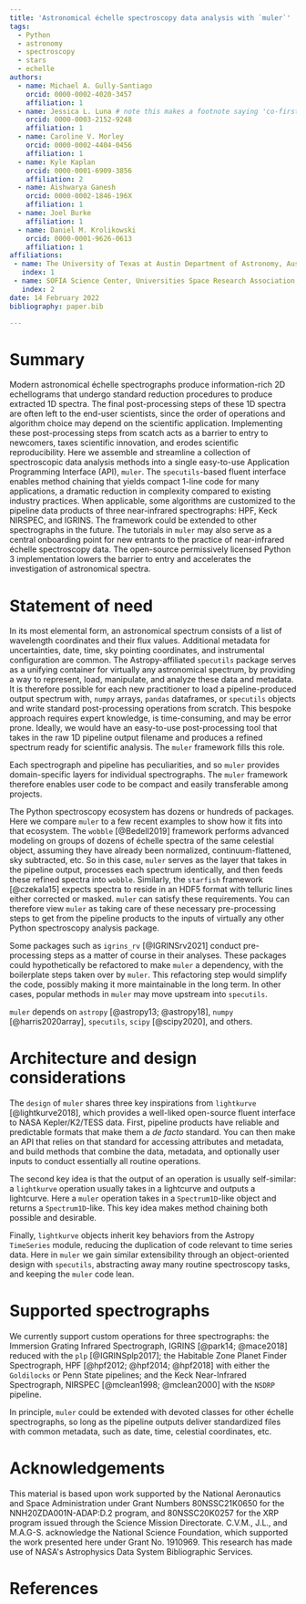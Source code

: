 ```yaml
---
title: 'Astronomical échelle spectroscopy data analysis with `muler`'
tags:
  - Python
  - astronomy
  - spectroscopy
  - stars
  - echelle
authors:
  - name: Michael A. Gully-Santiago
    orcid: 0000-0002-4020-3457
    affiliation: 1
  - name: Jessica L. Luna # note this makes a footnote saying 'co-first author'
    orcid: 0000-0003-2152-9248
    affiliation: 1
  - name: Caroline V. Morley
    orcid: 0000-0002-4404-0456
    affiliation: 1
  - name: Kyle Kaplan
    orcid: 0000-0001-6909-3856
    affiliation: 2
  - name: Aishwarya Ganesh
    orcid: 0000-0002-1846-196X
    affiliation: 1
  - name: Joel Burke
    affiliation: 1
  - name: Daniel M. Krolikowski
    orcid: 0000-0001-9626-0613
    affiliation: 1
affiliations:
 - name: The University of Texas at Austin Department of Astronomy, Austin, TX, USA
   index: 1
 - name: SOFIA Science Center, Universities Space Research Association, NASA Ames Research Center, Moffett Field, CA, USA
   index: 2
date: 14 February 2022
bibliography: paper.bib

---
```



# Summary

Modern astronomical échelle spectrographs produce information-rich 2D echellograms that undergo standard reduction procedures to produce extracted 1D spectra. The final post-processing steps of these 1D spectra are often left to the end-user scientists, since the order of operations and algorithm choice may depend on the scientific application. Implementing these post-processing steps from scatch acts as a barrier to entry to newcomers, taxes scientific innovation, and erodes scientific reproducibility. Here we assemble and streamline a collection of spectroscopic data analysis methods into a single easy-to-use Application Programming Interface (API), `muler`. The `specutils`-based fluent interface enables method chaining that yields compact 1-line code for many applications, a dramatic reduction in complexity compared to existing industry practices. When applicable, some algorithms are customized to the pipeline data products of three near-infrared spectrographs: HPF, Keck NIRSPEC, and IGRINS. The framework could be extended to other spectrographs in the future. The tutorials in `muler` may also serve as a central onboarding point for new entrants to the practice of near-infrared échelle spectroscopy data. The open-source permissively licensed Python 3 implementation lowers the barrier to entry and accelerates the investigation of astronomical spectra. 

# Statement of need

In its most elemental form, an astronomical spectrum consists of a list of wavelength coordinates and their flux values. Additional metadata for uncertainties, date, time, sky pointing coordinates, and instrumental configuration are common. The Astropy-affiliated `specutils` package serves as a unifying container for virtually any astronomical spectrum, by providing a way to represent, load, manipulate, and analyze these data and metadata. It is therefore possible for each new practitioner to load a pipeline-produced output spectrum with, `numpy` arrays, `pandas` dataframes, or `specutils` objects and write standard post-processing operations from scratch. This bespoke approach requires expert knowledge, is time-consuming, and may be error prone.  Ideally, we would have an easy-to-use post-processing tool that takes in the raw 1D pipeline output filename and produces a refined spectrum ready for scientific analysis. The `muler` framework fills this role. 

Each spectrograph and pipeline has peculiarities, and so `muler` provides domain-specific layers for individual spectrographs. The `muler` framework therefore enables user code to be compact and easily transferable among projects.

The Python spectroscopy ecosystem has dozens or hundreds of packages. Here we compare `muler` to a few recent examples to show how it fits into that ecosystem.
The `wobble` [@Bedell2019] framework performs advanced modeling on groups of dozens of échelle spectra of the same celestial object, assuming they have already been normalized, continuum-flattened, sky subtracted, etc. So in this case, `muler` serves as the layer that takes in the pipeline output, processes each spectrum identically, and then feeds these refined spectra into `wobble`. Similarly, the `starfish` framework [@czekala15] expects spectra to reside in an HDF5 format with telluric lines either corrected or masked. `muler` can satisfy these requirements. You can therefore view `muler` as taking care of these necessary pre-processing steps to get from the pipeline products to the inputs of virtually any other Python spectroscopy analysis package. 

Some packages such as `igrins_rv` [@IGRINSrv2021] conduct pre-processing steps as a matter of course in their analyses. These packages could hypothetically be refactored to make `muler` a dependency, with the boilerplate steps taken over by `muler`. This refactoring step would simplify the code, possibly making it more maintainable in the long term. In other cases, popular methods in `muler` may move upstream into `specutils`.

`muler` depends on `astropy` [@astropy13; @astropy18], `numpy` [@harris2020array], `specutils`, `scipy` [@scipy2020], and others.

# Architecture and design considerations

The `design` of `muler` shares three key inspirations from `lightkurve` [@lightkurve2018], which provides a well-liked open-source fluent interface to NASA Kepler/K2/TESS data. First, pipeline products have reliable and predictable formats that make them a *de facto* standard. You can then make an API that relies on that standard for accessing attributes and metadata, and build methods that combine the data, metadata, and optionally user inputs to conduct essentially all routine operations. 

The second key idea is that the output of an operation is usually self-similar: a `lightkurve` operation usually takes in a lightcurve and outputs a lightcurve. Here a `muler` operation takes in a `Spectrum1D`-like object and returns a `Spectrum1D`-like. This key idea makes method chaining both possible and desirable.

Finally, `lightkurve` objects inherit key behaviors from the Astropy `TimeSeries` module, reducing the duplication of code relevant to time series data. Here in `muler` we gain similar extensibility through an object-oriented design with `specutils`, abstracting away many routine spectroscopy tasks, and keeping the `muler` code lean.


# Supported spectrographs

We currently support custom operations for three spectrographs: the Immersion Grating Infrared Spectrograph, IGRINS [@park14; @mace2018] reduced with the `plp` [@IGRINSplp2017]; the Habitable Zone Planet Finder Spectrograph, HPF [@hpf2012; @hpf2014; @hpf2018] with either the `Goldilocks` or Penn State pipelines; and the Keck Near-Infrared Spectrograph, NIRSPEC [@mclean1998; @mclean2000] with the `NSDRP` pipeline. 

In principle, `muler` could be extended with devoted classes for other échelle spectrographs, so long as the pipeline outputs deliver standardized files with common metadata, such as date, time, celestial coordinates, etc.


# Acknowledgements

This material is based upon work supported by the National Aeronautics and Space Administration under Grant Numbers 80NSSC21K0650 for the NNH20ZDA001N-ADAP:D.2 program, and 80NSSC20K0257 for the XRP program issued through the Science Mission Directorate.  C.V.M., J.L., and M.A.G-S. acknowledge the National Science Foundation, which supported the work presented here under Grant No. 1910969.  This research has made use of NASA's Astrophysics Data System Bibliographic Services. 

# References